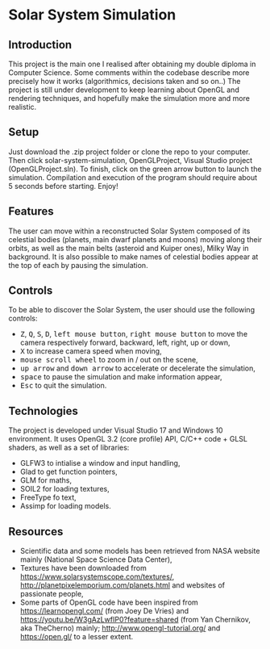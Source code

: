 # Solar System Simulation

## Introduction

This project is the main one I realised after obtaining my double diploma in Computer Science. Some comments within the codebase describe more precisely how it works (algorithmics, decisions taken and so on..) The project is still under development to keep learning about OpenGL and rendering techniques, and hopefully make the simulation more and more realistic. 

## Setup

Just download the .zip project folder or clone the repo to your computer. Then click solar-system-simulation, OpenGLProject, Visual Studio project (OpenGLProject.sln). To finish, click on the green arrow button to launch the simulation. Compilation and execution of the program should require about 5 seconds before starting. Enjoy!

## Features

The user can move within a reconstructed Solar System composed of its celestial bodies (planets, main dwarf planets and moons) moving along their orbits, as well as the main belts (asteroid and Kuiper ones), Milky Way in background. It is also possible to make names of celestial bodies appear at the top of each by pausing the simulation. 

## Controls

To be able to discover the Solar System, the user should use the following controls:
* <kbd>Z</kbd>, <kbd>Q</kbd>, <kbd>S</kbd>, <kbd>D</kbd>, <kbd>left mouse button</kbd>, <kbd>right mouse button</kbd> to move the camera respectively forward, backward, left, right, up or down,
* <kbd>X</kbd> to increase camera speed when moving,
* <kbd>mouse scroll wheel</kbd> to zoom in / out on the scene,
* <kbd>up arrow</kbd> and <kbd>down arrow</kbd> to accelerate or decelerate the simulation,
* <kbd>space</kbd> to pause the simulation and make information appear,
* <kbd>Esc</kbd> to quit the simulation.

## Technologies

The project is developed under Visual Studio 17 and Windows 10 environment. It uses OpenGL 3.2 (core profile) API, C/C++ code + GLSL shaders, as well as a set of libraries:
* GLFW3 to intialise a window and input handling,
* Glad to get function pointers,
* GLM for maths,
* SOIL2 for loading textures,
* FreeType fo text,
* Assimp for loading models.

## Resources

* Scientific data and some models has been retrieved from NASA website mainly (National Space Science Data Center),
* Textures have been downloaded from https://www.solarsystemscope.com/textures/, http://planetpixelemporium.com/planets.html and websites of passionate people,
* Some parts of OpenGL code have been inspired from https://learnopengl.com/ (from Joey De Vries) and https://youtu.be/W3gAzLwfIP0?feature=shared (from Yan Chernikov, aka TheCherno) mainly; http://www.opengl-tutorial.org/ and https://open.gl/ to a lesser extent.
